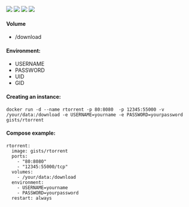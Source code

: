 ![](https://img.shields.io/badge/rtorrent-0.9.6-brightgreen.svg) ![](https://img.shields.io/badge/Alpine-3.4-brightgreen.svg) ![](https://img.shields.io/docker/stars/gists/rtorrent.svg) ![](https://img.shields.io/docker/pulls/gists/rtorrent.svg)

#### Volume

- /download

#### Environment:

- USERNAME
- PASSWORD
- UID
- GID

#### Creating an instance:

    docker run -d --name rtorrent -p 80:8080  -p 12345:55000 -v /your/data:/download -e USERNAME=yourname -e PASSWORD=yourpassword gists/rtorrent

#### Compose example:

    rtorrent:
      image: gists/rtorrent
      ports:
        - "80:8080"
        - "12345:55000/tcp"
      volumes:
        - /your/data:/download
      environment:
        - USERNAME=yourname
        - PASSWORD=yourpassword
      restart: always
